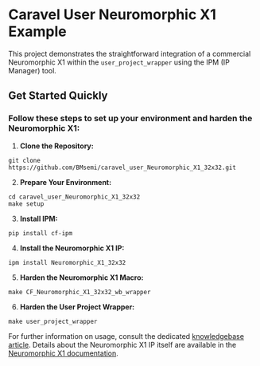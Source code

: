 # Caravel User Neuromorphic X1 Example

This project demonstrates the straightforward integration of a commercial Neuromorphic X1 within the `user_project_wrapper` using the IPM (IP Manager) tool.

## Get Started Quickly

### Follow these steps to set up your environment and harden the Neuromorphic X1:

1. **Clone the Repository:**

```
git clone https://github.com/BMsemi/caravel_user_Neuromorphic_X1_32x32.git
```
2. **Prepare Your Environment:**

```
cd caravel_user_Neuromorphic_X1_32x32
make setup
```
3. **Install IPM:**

```
pip install cf-ipm
```
4. **Install the Neuromorphic X1 IP:**

```
ipm install Neuromorphic_X1_32x32
```
5. **Harden the Neuromorphic X1 Macro:**

```
make CF_Neuromorphic_X1_32x32_wb_wrapper
```
6. **Harden the User Project Wrapper:**

```
make user_project_wrapper
```

For further information on usage, consult the dedicated [knowledgebase article](https://chipfoundry.io/knowledge-base/commercial-neuromorphic-x1). Details about the Neuromorphic X1 IP itself are available in the [Neuromorphic X1 documentation](https://chipfoundry.io/commercial-neuromorphic-x1).
